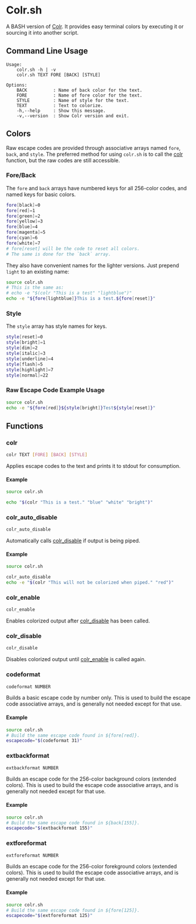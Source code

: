 # Colr.sh

A BASH version of [Colr](https://github.com/welbornprod/colr). It provides
easy terminal colors by executing it or sourcing it into another script.

## Command Line Usage
```
Usage:
    colr.sh -h | -v
    colr.sh TEXT FORE [BACK] [STYLE]

Options:
    BACK          : Name of back color for the text.
    FORE          : Name of fore color for the text.
    STYLE         : Name of style for the text.
    TEXT          : Text to colorize.
    -h,--help     : Show this message.
    -v,--version  : Show Colr version and exit.
```

## Colors

Raw escape codes are provided through associative arrays named `fore`,
`back`, and `style`. The preferred method for using `colr.sh` is to call the
[colr](#colr) function, but the raw codes are still accessible.

### Fore/Back

The `fore` and `back` arrays have numbered keys for all 256-color codes, and
named keys for basic colors.

```bash
fore[black]=0
fore[red]=1
fore[green]=2
fore[yellow]=3
fore[blue]=4
fore[magenta]=5
fore[cyan]=6
fore[white]=7
# fore[reset] will be the code to reset all colors.
# The same is done for the `back` array.
```

They also have convenient names for the lighter versions. Just prepend `light`
to an existing name:

```bash
source colr.sh
# This is the same as:
# echo -e "$(colr "This is a test" "lightblue")"
echo -e "${fore[lightblue]}This is a test.${fore[reset]}"
```

### Style

The `style` array has style names for keys.

```bash
style[reset]=0
style[bright]=1
style[dim]=2
style[italic]=3
style[underline]=4
style[flash]=5
style[highlight]=7
style[normal]=22
```

### Raw Escape Code Example Usage

```bash
source colr.sh
echo -e "${fore[red]}${style[bright]}Test${style[reset]}"
```

## Functions

### colr
```bash
colr TEXT [FORE] [BACK] [STYLE]
```

Applies escape codes to the text and prints it to stdout for consumption.

#### Example
```bash
source colr.sh

echo "$(colr "This is a test." "blue" "white" "bright")"
```

### colr_auto_disable
```bash
colr_auto_disable
```

Automatically calls [colr_disable](#colr_disable) if output is being piped.

#### Example
```bash
source colr.sh

colr_auto_disable
echo -e "$(colr "This will not be colorized when piped." "red")"
```

### colr_enable
```bash
colr_enable
```

Enables colorized output after [colr_disable](#colr_disable) has been called.

### colr_disable
```bash
colr_disable
```

Disables colorized output until [colr_enable](#colr_enable) is called again.

### codeformat
```bash
codeformat NUMBER
```

Builds a basic escape code by number only. This is used to build the escape
code associative arrays, and is generally not needed except for that use.

#### Example
```bash
source colr.sh
# Build the same escape code found in ${fore[red]}.
escapecode="$(codeformat 31)"
```

### extbackformat
```bash
extbackformat NUMBER
```

Builds an escape code for the 256-color background colors (extended colors).
This is used to build the escape code associative arrays, and is generally
not needed except for that use.

#### Example
```bash
source colr.sh
# Build the same escape code found in ${back[155]}.
escapecode="$(extbackformat 155)"
```

### extforeformat
```bash
extforeformat NUMBER
```

Builds an escape code for the 256-color forekground colors (extended colors).
This is used to build the escape code associative arrays, and is generally
not needed except for that use.

#### Example
```bash
source colr.sh
# Build the same escape code found in ${fore[125]}.
escapecode="$(extforeformat 125)"
```
